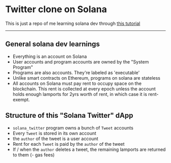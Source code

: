 # Twitter clone on Solana

This is just a repo of me learning solana dev through [this tutorial](https://lorisleiva.com/create-a-solana-dapp-from-scratch)

---

## General solana dev learnings

- Everything is an account on Solana
- User accounts and program accounts are owned by the "System Program"
- Programs are also accounts. They're labeled as 'executable'
- Unlike smart contracts on Ethereum, programs on solana are stateless
- All accounts on Solana must pay rent to occupy space on the blockchain. This rent is collected at every epoch unless the account holds enough lamports for 2yrs worth of rent, in which case it is rent-exempt.

## Structure of this "Solana Twitter" dApp

- `solana_twitter` program owns a bunch of `Tweet` accounts
- Every `Tweet` is stored in its own account
- the `author` of the tweet is a user account
- Rent for each `Tweet` is paid by the `author` of the tweet
- If / when the `author` deletes a tweet, the remaining lamports are returned to them (- gas fees)
